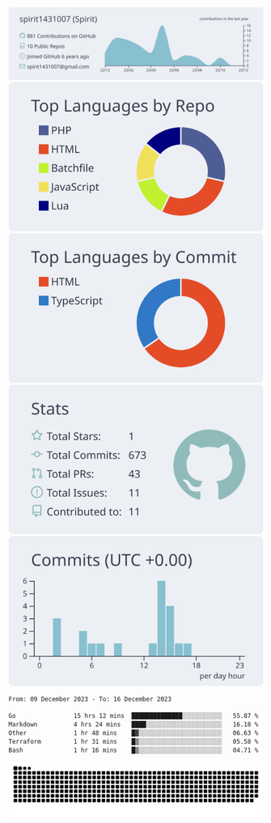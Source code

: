 [![](https://raw.githubusercontent.com/spirit1431007/spirit1431007/master/profile-summary-card-output/nord_bright/0-profile-details.svg)](https://git.io/spiritx)
[![](https://raw.githubusercontent.com/spirit1431007/spirit1431007/master/profile-summary-card-output/nord_bright/1-repos-per-language.svg)](https://git.io/spiritx) [![](https://raw.githubusercontent.com/spirit1431007/spirit1431007/master/profile-summary-card-output/nord_bright/2-most-commit-language.svg)](https://git.io/spiritx)
[![](https://raw.githubusercontent.com/spirit1431007/spirit1431007/master/profile-summary-card-output/nord_bright/3-stats.svg)](https://git.io/spiritx) [![](https://raw.githubusercontent.com/spirit1431007/spirit1431007/master/profile-summary-card-output/nord_bright/4-productive-time.svg)](https://git.io/spiritx)

<!--START_SECTION:waka-->

```txt
From: 09 December 2023 - To: 16 December 2023

Go                15 hrs 12 mins  ██████████████░░░░░░░░░░░   55.87 %
Markdown          4 hrs 24 mins   ████░░░░░░░░░░░░░░░░░░░░░   16.18 %
Other             1 hr 48 mins    █▓░░░░░░░░░░░░░░░░░░░░░░░   06.63 %
Terraform         1 hr 31 mins    █▒░░░░░░░░░░░░░░░░░░░░░░░   05.58 %
Bash              1 hr 16 mins    █▒░░░░░░░░░░░░░░░░░░░░░░░   04.71 %
```

<!--END_SECTION:waka-->

![contribution](https://github.com/spirit1431007/spirit1431007/blob/output/github-contribution-grid-snake.svg)
